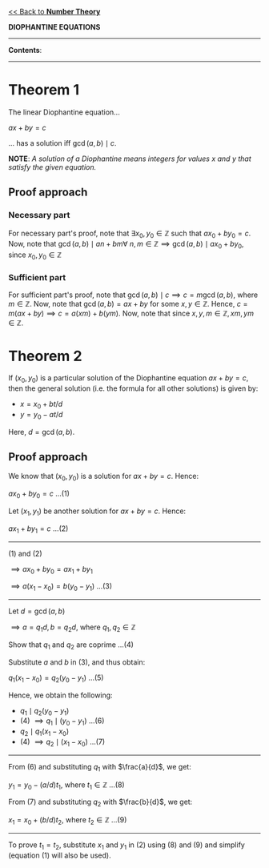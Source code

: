<head>
  <script>
    MathJax = {tex: {inlineMath: [['$', '$']]}};
  </script>
  <script id="MathJax-script" async
    src="https://cdn.jsdelivr.net/npm/mathjax@3/es5/tex-chtml.js">
  </script>
</head>

[<< Back to **Number Theory**](https://pranigopu.github.io/mathematics/number-theory)

**DIOPHANTINE EQUATIONS**

---

**Contents**:

---

# Theorem 1
The linear Diophantine equation...

$ax + by = c$

... has a solution iff $\gcd(a,b) \mid c$.

**NOTE**: _A solution of a Diophantine means integers for values_ $x$ _and_ $y$ _that satisfy the given equation._

## Proof approach
### Necessary part
For necessary part's proof, note that $\exists x_0, y_0 \in \mathbb{Z}$ such that $ax_0 + by_0 = c$. Now, note that $\gcd(a, b) \mid an + bm \forall \text{ } n,m \in \mathbb{Z} \implies \gcd(a, b) \mid ax_0 + by_0$, since $x_0,y_0 \in \mathbb{Z}$

### Sufficient part
For sufficient part's proof, note that $\gcd(a, b) \mid c \implies c = m \gcd(a, b)$, where $m \in \mathbb{Z}$. Now, note that $\gcd(a, b) = ax + by$ for some $x,y \in \mathbb{Z}$. Hence, $c = m(ax + by) \implies c = a(xm) + b(ym)$. Now, note that since $x,y,m \in \mathbb{Z}, xm,ym \in \mathbb{Z}$.

# Theorem 2
If $(x_0, y_0)$ is a particular solution of the Diophantine equation $ax + by = c$, then the general solution (i.e. the formula for all other solutions) is given by:

- $x = x_0 + bt/d$
- $y = y_0 - at/d$

Here, $d = \gcd(a, b)$.

## Proof approach
We know that $(x_0, y_0)$ is a solution for $ax + by = c$. Hence:

$ax_0 + by_0 = c$ ...(1)

Let $(x_1, y_1)$ be another solution for $ax + by = c$. Hence:

$ax_1 + by_1 = c$ ...(2)

---

(1) and (2)

$\implies ax_0 + by_0 = ax_1 + by_1$

$\implies a(x_1 - x_0) = b(y_0 - y_1)$ ...(3)

---

Let $d = \gcd(a, b)$

$\implies a = q_1 d, b = q_2 d$, where $q_1,q_2 \in \mathbb{Z}$

Show that $q_1$ and $q_2$ are coprime ...(4)

Substitute $a$ and $b$ in (3), and thus obtain:

$q_1(x_1 - x_0) = q_2(y_0 - y_1)$ ...(5)

Hence, we obtain the following:

- $q_1 \mid q_2(y_0 - y_1)$
- (4) $\implies q_1 \mid (y_0 - y_1)$ ...(6)
- $q_2 \mid q_1(x_1 - x_0)$
- (4) $\implies q_2 \mid (x_1 - x_0)$ ...(7)

---

From (6) and substituting $q_1$ with $\frac{a}{d}$, we get:

$y_1 = y_0 - (a/d)t_1$, where $t_1 \in \mathbb{Z}$ ...(8)

From (7) and substituting $q_2$ with $\frac{b}{d}$, we get:

$x_1 = x_0 + (b/d)t_2$, where $t_2 \in \mathbb{Z}$ ...(9)

---

To prove $t_1 = t_2$, substitute $x_1$ and $y_1$ in (2) using (8) and (9) and simplify (equation (1) will also be used).